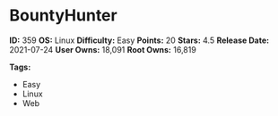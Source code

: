 # BountyHunter

**ID:** 359
**OS:** Linux
**Difficulty:** Easy
**Points:** 20
**Stars:** 4.5
**Release Date:** 2021-07-24
**User Owns:** 18,091
**Root Owns:** 16,819

**Tags:**
- Easy
- Linux
- Web

